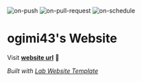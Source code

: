 
  ![on-push](../../actions/workflows/on-push.yaml/badge.svg)
  ![on-pull-request](../../actions/workflows/on-pull-request.yaml/badge.svg)
  ![on-schedule](../../actions/workflows/on-schedule.yaml/badge.svg)

  # ogimi43's Website

  Visit **[website url](#)** 🚀

  _Built with [Lab Website Template](https://greene-lab.gitbook.io/lab-website-template-docs)_
